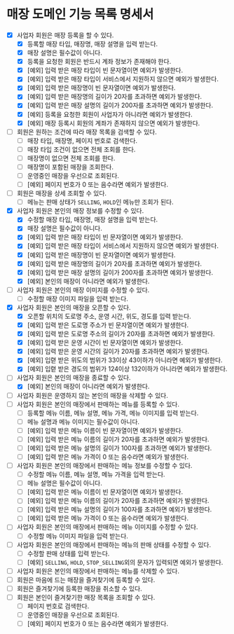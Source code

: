 # 매장 도메인 기능 목록 명세서

- [x] 사업자 회원은 매장 등록을 할 수 있다.
  - [x] 등록할 매장 타입, 매장명, 매장 설명을 입력 받는다.
  - [x] 매장 설명은 필수값이 아니다.
  - [x] 등록을 요청한 회원은 반드시 계좌 정보가 존재해야 한다.
  - [x] [예외] 입력 받은 매장 타입이 빈 문자열이면 예외가 발생한다.
  - [x] [예외] 입력 받은 매장 타입이 서비스에서 지원하지 않으면 예외가 발생한다.
  - [x] [예외] 입력 받은 매장명이 빈 문자열이면 예외가 발생한다.
  - [x] [예외] 입력 받은 매장명의 길이가 20자를 초과하면 예외가 발생한다.
  - [x] [예외] 입력 받은 매장 설명의 길이가 200자를 초과하면 예외가 발생한다.
  - [x] [예외] 등록을 요청한 회원이 사업자가 아니라면 예외가 발생한다.
  - [x] [예외] 매장 등록시 회원의 계좌가 존재하지 않으면 예외가 발생한다.
- [ ] 회원은 원하는 조건에 따라 매장 목록을 검색할 수 있다.
  - [ ] 매장 타입, 매장명, 페이지 번호로 검색한다.
  - [ ] 매장 타입 조건이 없으면 전체 조회를 한다.
  - [ ] 매장명이 없으면 전체 조회를 한다.
  - [ ] 매장명이 포함된 매장을 조회한다.
  - [ ] 운영중인 매장을 우선으로 조회된다.
  - [ ] [예외] 페이지 번호가 0 또는 음수라면 예외가 발생한다.
- [ ] 회원은 매장을 상세 조회할 수 있다.
  - [ ] 메뉴는 판매 상태가 `SELLING`, `HOLD`인 메뉴만 조회가 된다.
- [x] 사업자 회원은 본인의 매장 정보를 수정할 수 있다.
  - [x] 수정할 매장 타입, 매장명, 매장 설명을 입력 받는다.
  - [x] 매장 설명은 필수값이 아니다.
  - [x] [예외] 입력 받은 매장 타입이 빈 문자열이면 예외가 발생한다.
  - [x] [예외] 입력 받은 매장 타입이 서비스에서 지원하지 않으면 예외가 발생한다.
  - [x] [예외] 입력 받은 매장명이 빈 문자열이면 예외가 발생한다.
  - [x] [예외] 입력 받은 매장명의 길이가 20자를 초과하면 예외가 발생한다.
  - [x] [예외] 입력 받은 매장 설명의 길이가 200자를 초과하면 예외가 발생한다.
  - [x] [예외] 본인의 매장이 아니라면 예외가 발생한다.
- [ ] 사업자 회원은 본인의 매장 이미지를 수정할 수 있다.
  - [ ] 수정할 매장 이미지 파일을 입력 받는다.
- [x] 사업자 회원은 본인의 매장을 오픈할 수 있다.
  - [x] 오픈할 위치의 도로명 주소, 운영 시간, 위도, 경도를 입력 받는다.
  - [x] [예외] 입력 받은 도로명 주소가 빈 문자열이면 예외가 발생한다.
  - [x] [예외] 입력 받은 도로명 주소의 길이가 20자를 초과하면 예외가 발생한다.
  - [x] [예외] 입력 받은 운영 시간이 빈 문자열이면 예외가 발생한다.
  - [x] [예외] 입력 받은 운영 시간의 길이가 20자를 초과하면 예외가 발생한다.
  - [x] [예외] 입렫 받은 위도의 범위가 33이상 43이하가 아니라면 예외가 발생한다.
  - [x] [예외] 입렫 받은 경도의 범위가 124이상 132이하가 아니라면 예외가 발생한다.
- [ ] 사업자 회원은 본인의 매장을 종료할 수 있다.
  - [x] [예외] 본인의 매장이 아니라면 예외가 발생한다. 
- [ ] 사업자 회원은 운영하지 않는 본인의 매장을 삭제할 수 있다.
- [ ] 사업자 회원은 본인의 매장에서 판매하는 메뉴를 등록할 수 있다.
  - [ ] 등록할 메뉴 이름, 메뉴 설명, 메뉴 가격, 메뉴 이미지를 입력 받는다.
  - [ ] 메뉴 설명과 메뉴 이미지는 필수값이 아니다.
  - [ ] [예외] 입력 받은 메뉴 이름이 빈 문자열이면 예외가 발생한다.
  - [ ] [예외] 입력 받은 메뉴 이름의 길이가 20자를 초과하면 예외가 발생한다.
  - [ ] [예외] 입력 받은 메뉴 설명의 길이가 100자를 초과하면 예외가 발생한다.
  - [ ] [예외] 입력 받은 메뉴 가격이 0 또는 음수라면 예외가 발생한다.
- [ ] 사업자 회원은 본인의 매장에서 판매하는 메뉴 정보를 수정할 수 있다.
  - [ ] 수정할 메뉴 이름, 메뉴 설명, 메뉴 가격을 입력 받는다.
  - [ ] 메뉴 설명은 필수값이 아니다.
  - [ ] [예외] 입력 받은 메뉴 이름이 빈 문자열이면 예외가 발생한다.
  - [ ] [예외] 입력 받은 메뉴 이름의 길이가 20자를 초과하면 예외가 발생한다.
  - [ ] [예외] 입력 받은 메뉴 설명의 길이가 100자를 초과하면 예외가 발생한다.
  - [ ] [예외] 입력 받은 메뉴 가격이 0 또는 음수라면 예외가 발생한다.
- [ ] 사업자 회원은 본인의 매장에서 판매하는 메뉴 이미지를 수정할 수 있다.
  - [ ] 수정할 메뉴 이미지 파일을 입력 받는다.
- [ ] 사업자 회원은 본인의 매장에서 판매하는 메뉴의 판매 상태를 수정할 수 있다.
  - [ ] 수정할 판매 상태를 입력 받는다.
  - [ ] [예외] `SELLING`, `HOLD`, `STOP_SELLING`외의 문자가 입력되면 예외가 발생한다.
- [ ] 사업자 회원은 본인의 매장에서 판매하는 메뉴를 삭제할 수 있다.
- [ ] 회원은 마음에 드는 매장을 즐겨찾기에 등록할 수 있다.
- [ ] 회원은 즐겨찾기에 등록한 매장을 취소할 수 있다.
- [ ] 회원은 본인이 즐겨찾기한 매장 목록을 조회할 수 있다.
  - [ ] 페이지 번호로 검색한다.
  - [ ] 운영중인 매장을 우선으로 조회된다.
  - [ ] [예외] 페이지 번호가 0 또는 음수라면 예외가 발생한다.